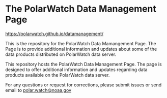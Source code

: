 
# The PolarWatch Data Management Page
https://polarwatch.github.io/datamanagement/

This is the repository for the PolarWatch Data Mamangement Page.
The Page is to provide additional information and updates about some of the data products distributed on PolarWatch data server.  

This repository hosts the PolarWatch Data Management Page. 
The page is designed to offer additional 
information and updates regarding data products available on the PolarWatch data server.

For any questions or request for corrections, please submit issues or send email to polar.watch@noaa.gov
